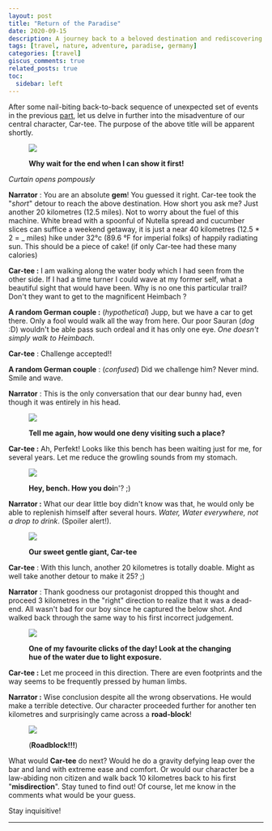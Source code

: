 ```yaml
---
layout: post
title: "Return of the Paradise"
date: 2020-09-15
description: A journey back to a beloved destination and rediscovering its magic
tags: [travel, nature, adventure, paradise, germany]
categories: [travel]
giscus_comments: true
related_posts: true
toc:
  sidebar: left
---
```


After some nail-biting back-to-back sequence of unexpected set of events in the previous [part](https://witfulmadrasi.wordpress.com/2020/09/01/now-thats-what-i-call-a-paradise/), let us delve in further into the misadventure of our central character, Car-tee. The purpose of the above title will be apparent shortly.

<figure>

![](/assets/img/posts/img_3930-2.jpg)

<figcaption>

**Why wait for the end when I can show it first!**

</figcaption>

</figure>

_Curtain opens pompously_

**Narrator** : You are an absolute **gem**! You guessed it right. Car-tee took the "_short_" detour to reach the above destination. How short you ask me? Just another 20 kilometres (12.5 miles). Not to worry about the fuel of this machine. White bread with a spoonful of Nutella spread and cucumber slices can suffice a weekend getaway, it is just a near 40 kilometres (12.5 \* 2 = \_ miles) hike under 32°c (89.6 °F for imperial folks) of happily radiating sun. This should be a piece of cake! (if only Car-tee had these many calories)

**Car-tee :** I am walking along the water body which I had seen from the other side. If I had a time turner I could wave at my former self, what a beautiful sight that would have been. Why is no one this particular trail? Don't they want to get to the magnificent Heimbach ?

**A random German couple :** (_hypothetical_) Jupp, but we have a car to get there. Only a fool would walk all the way from here. Our poor Sauran (_dog_ :D) wouldn't be able pass such ordeal and it has only one eye. _One doesn't simply walk to Heimbach_.

**Car-tee** : Challenge accepted!!

**A random German couple** : (_confused_) Did we challenge him? Never mind. Smile and wave.

**Narrator** : This is the only conversation that our dear bunny had, even though it was entirely in his head.

<figure>

![](/assets/img/posts/img_20190723_101003.jpg)

<figcaption>

**Tell me again, how would one deny visiting such a place?**

</figcaption>

</figure>

**Car-tee :** Ah, Perfekt! Looks like this bench has been waiting just for me, for several years. Let me reduce the growling sounds from my stomach.

<figure>

![](/assets/img/posts/img_20190723_104917.jpg)

<figcaption>

**Hey, bench. How you doi**n'? ;)

</figcaption>

</figure>

**Narrator :** What our dear little boy didn't know was that, he would only be able to replenish himself after several hours. _Water, Water everywhere, not a drop to drink_. (Spoiler alert!).

<figure>

![](/assets/img/posts/img_20190723_112444.jpg)

<figcaption>

**Our sweet gentle giant, Car-tee**

</figcaption>

</figure>

**Car-tee** : With this lunch, another 20 kilometres is totally doable. Might as well take another detour to make it 25? ;)

**Narrator** : Thank goodness our protagonist dropped this thought and proceed 3 kilometres in the "right" direction to realize that it was a dead-end. All wasn't bad for our boy since he captured the below shot. And walked back through the same way to his first incorrect judgement.

<figure>

![](/assets/img/posts/img_20190723_124913.jpg)

<figcaption>

**One of my favourite clicks of the day! Look at the changing hue of the water due to light exposure.**

</figcaption>

</figure>

**Car-tee :** Let me proceed in this direction. There are even footprints and the way seems to be frequently pressed by human limbs.

**Narrator :** Wise conclusion despite all the wrong observations. He would make a terrible detective. Our character proceeded further for another ten kilometres and surprisingly came across a **road-block**!

<figure>

![](/assets/img/posts/img_20190723_130815.jpg)

<figcaption>

(**Roadblock!!!**)

</figcaption>

</figure>

What would **Car-tee** do next? Would he do a gravity defying leap over the bar and land with extreme ease and comfort. Or would our character be a law-abiding non citizen and walk back 10 kilometres back to his first "**misdirection**". Stay tuned to find out! Of course, let me know in the comments what would be your guess.

Stay inquisitive!

* * *
